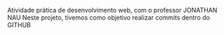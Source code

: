 Atividade prática de desenvolvimento web, com o professor JONATHAN NAU
Neste projeto, tivemos como objetivo realizar commits dentro do GITHUB

